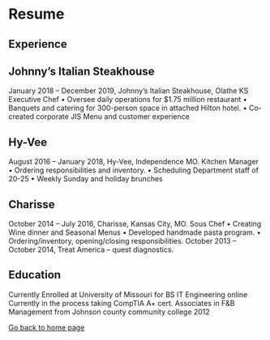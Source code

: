 # Resume

## Experience

## Johnny’s Italian Steakhouse
January 2018 – December 2019, Johnny’s Italian Steakhouse, Olathe KS
			Executive Chef
•	Oversee daily operations for $1.75 million restaurant
•	Banquets and catering for 300-person space in attached Hilton hotel.
•	Co-created corporate JIS Menu and customer experience

## Hy-Vee
August 2016 – January 2018, Hy-Vee, Independence MO.
			Kitchen Manager
•	Ordering responsibilities and inventory.
•	Scheduling Department staff of 20-25
•	Weekly Sunday and holiday brunches

## Charisse
October 2014 – July 2016, Charisse, Kansas City, MO.
			Sous Chef
•	Creating Wine dinner and Seasonal Menus
•	Developed handmade pasta program.
•	Ordering/inventory, opening/closing responsibilities.
			October 2013 – October 2014, Treat America – quest diagnostics.
      
## Education
Currently Enrolled at University of Missouri for BS IT Engineering online
Currently in the process taking CompTIA A+ cert.
Associates in F&B Management from Johnson county community college 2012

[Go back to home page](./README.md)
